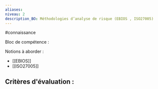 ```yaml
---
aliases: 
niveau: 2
description_BO: Méthodologies d’analyse de risque (EBIOS , ISO27005)
---
```

#connaissance

Bloc de compétence : 

Notions à aborder : 
- [[EBIOS]]
- [[ISO27005]]

Critères d'évaluation : 
- 
